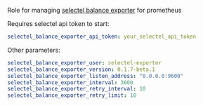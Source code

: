 Role for managing [selectel balance exporter](https://github.com/xxxcoltxxx/selectel-balance-exporter) for prometheus  

Requires selectel api token to start:
```yaml
selectel_balance_exporter_api_token: your_selectel_api_token
```

Other parameters:
```yaml
selectel_balance_exporter_user: selectel-exporter
selectel_balance_exporter_version: 0.1.7-beta.1
selectel_balance_exporter_listen_address: "0.0.0.0:9600"
selectel_balance_exporter_interval: 3600
selectel_balance_exporter_retry_interval: 10
selectel_balance_exporter_retry_limit: 10
```